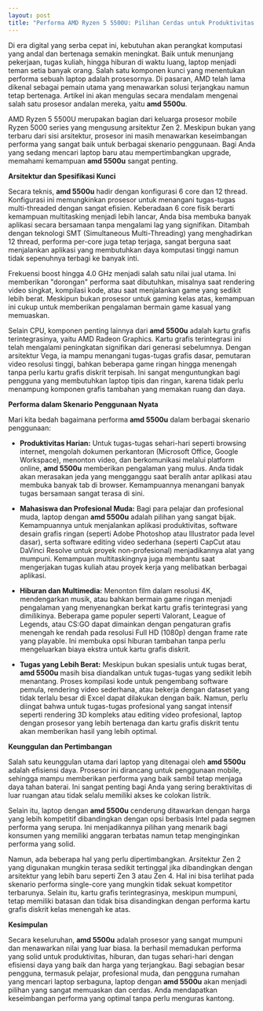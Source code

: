 ```yaml
---
layout: post
title: "Performa AMD Ryzen 5 5500U: Pilihan Cerdas untuk Produktivitas dan Hiburan"
---
```


Di era digital yang serba cepat ini, kebutuhan akan perangkat komputasi yang andal dan bertenaga semakin meningkat. Baik untuk menunjang pekerjaan, tugas kuliah, hingga hiburan di waktu luang, laptop menjadi teman setia banyak orang. Salah satu komponen kunci yang menentukan performa sebuah laptop adalah prosesornya. Di pasaran, AMD telah lama dikenal sebagai pemain utama yang menawarkan solusi terjangkau namun tetap bertenaga. Artikel ini akan mengulas secara mendalam mengenai salah satu prosesor andalan mereka, yaitu **amd 5500u**.

AMD Ryzen 5 5500U merupakan bagian dari keluarga prosesor mobile Ryzen 5000 series yang mengusung arsitektur Zen 2. Meskipun bukan yang terbaru dari sisi arsitektur, prosesor ini masih menawarkan keseimbangan performa yang sangat baik untuk berbagai skenario penggunaan. Bagi Anda yang sedang mencari laptop baru atau mempertimbangkan upgrade, memahami kemampuan **amd 5500u** sangat penting.

**Arsitektur dan Spesifikasi Kunci**

Secara teknis, **amd 5500u** hadir dengan konfigurasi 6 core dan 12 thread. Konfigurasi ini memungkinkan prosesor untuk menangani tugas-tugas multi-threaded dengan sangat efisien. Keberadaan 6 core fisik berarti kemampuan multitasking menjadi lebih lancar, Anda bisa membuka banyak aplikasi secara bersamaan tanpa mengalami lag yang signifikan. Ditambah dengan teknologi SMT (Simultaneous Multi-Threading) yang menghadirkan 12 thread, performa per-core juga tetap terjaga, sangat berguna saat menjalankan aplikasi yang membutuhkan daya komputasi tinggi namun tidak sepenuhnya terbagi ke banyak inti.

Frekuensi boost hingga 4.0 GHz menjadi salah satu nilai jual utama. Ini memberikan "dorongan" performa saat dibutuhkan, misalnya saat rendering video singkat, kompilasi kode, atau saat menjalankan game yang sedikit lebih berat. Meskipun bukan prosesor untuk gaming kelas atas, kemampuan ini cukup untuk memberikan pengalaman bermain game kasual yang memuaskan.

Selain CPU, komponen penting lainnya dari **amd 5500u** adalah kartu grafis terintegrasinya, yaitu AMD Radeon Graphics. Kartu grafis terintegrasi ini telah mengalami peningkatan signifikan dari generasi sebelumnya. Dengan arsitektur Vega, ia mampu menangani tugas-tugas grafis dasar, pemutaran video resolusi tinggi, bahkan beberapa game ringan hingga menengah tanpa perlu kartu grafis diskrit terpisah. Ini sangat menguntungkan bagi pengguna yang membutuhkan laptop tipis dan ringan, karena tidak perlu menampung komponen grafis tambahan yang memakan ruang dan daya.

**Performa dalam Skenario Penggunaan Nyata**

Mari kita bedah bagaimana performa **amd 5500u** dalam berbagai skenario penggunaan:

*   **Produktivitas Harian:** Untuk tugas-tugas sehari-hari seperti browsing internet, mengolah dokumen perkantoran (Microsoft Office, Google Workspace), menonton video, dan berkomunikasi melalui platform online, **amd 5500u** memberikan pengalaman yang mulus. Anda tidak akan merasakan jeda yang mengganggu saat beralih antar aplikasi atau membuka banyak tab di browser. Kemampuannya menangani banyak tugas bersamaan sangat terasa di sini.

*   **Mahasiswa dan Profesional Muda:** Bagi para pelajar dan profesional muda, laptop dengan **amd 5500u** adalah pilihan yang sangat bijak. Kemampuannya untuk menjalankan aplikasi produktivitas, software desain grafis ringan (seperti Adobe Photoshop atau Illustrator pada level dasar), serta software editing video sederhana (seperti CapCut atau DaVinci Resolve untuk proyek non-profesional) menjadikannya alat yang mumpuni. Kemampuan multitaskingnya juga membantu saat mengerjakan tugas kuliah atau proyek kerja yang melibatkan berbagai aplikasi.

*   **Hiburan dan Multimedia:** Menonton film dalam resolusi 4K, mendengarkan musik, atau bahkan bermain game ringan menjadi pengalaman yang menyenangkan berkat kartu grafis terintegrasi yang dimilikinya. Beberapa game populer seperti Valorant, League of Legends, atau CS:GO dapat dimainkan dengan pengaturan grafis menengah ke rendah pada resolusi Full HD (1080p) dengan frame rate yang playable. Ini membuka opsi hiburan tambahan tanpa perlu mengeluarkan biaya ekstra untuk kartu grafis diskrit.

*   **Tugas yang Lebih Berat:** Meskipun bukan spesialis untuk tugas berat, **amd 5500u** masih bisa diandalkan untuk tugas-tugas yang sedikit lebih menantang. Proses kompilasi kode untuk pengembang software pemula, rendering video sederhana, atau bekerja dengan dataset yang tidak terlalu besar di Excel dapat dilakukan dengan baik. Namun, perlu diingat bahwa untuk tugas-tugas profesional yang sangat intensif seperti rendering 3D kompleks atau editing video profesional, laptop dengan prosesor yang lebih bertenaga dan kartu grafis diskrit tentu akan memberikan hasil yang lebih optimal.

**Keunggulan dan Pertimbangan**

Salah satu keunggulan utama dari laptop yang ditenagai oleh **amd 5500u** adalah efisiensi daya. Prosesor ini dirancang untuk penggunaan mobile, sehingga mampu memberikan performa yang baik sambil tetap menjaga daya tahan baterai. Ini sangat penting bagi Anda yang sering beraktivitas di luar ruangan atau tidak selalu memiliki akses ke colokan listrik.

Selain itu, laptop dengan **amd 5500u** cenderung ditawarkan dengan harga yang lebih kompetitif dibandingkan dengan opsi berbasis Intel pada segmen performa yang serupa. Ini menjadikannya pilihan yang menarik bagi konsumen yang memiliki anggaran terbatas namun tetap menginginkan performa yang solid.

Namun, ada beberapa hal yang perlu dipertimbangkan. Arsitektur Zen 2 yang digunakan mungkin terasa sedikit tertinggal jika dibandingkan dengan arsitektur yang lebih baru seperti Zen 3 atau Zen 4. Hal ini bisa terlihat pada skenario performa single-core yang mungkin tidak sekuat kompetitor terbarunya. Selain itu, kartu grafis terintegrasinya, meskipun mumpuni, tetap memiliki batasan dan tidak bisa disandingkan dengan performa kartu grafis diskrit kelas menengah ke atas.

**Kesimpulan**

Secara keseluruhan, **amd 5500u** adalah prosesor yang sangat mumpuni dan menawarkan nilai yang luar biasa. Ia berhasil memadukan performa yang solid untuk produktivitas, hiburan, dan tugas sehari-hari dengan efisiensi daya yang baik dan harga yang terjangkau. Bagi sebagian besar pengguna, termasuk pelajar, profesional muda, dan pengguna rumahan yang mencari laptop serbaguna, laptop dengan **amd 5500u** akan menjadi pilihan yang sangat memuaskan dan cerdas. Anda mendapatkan keseimbangan performa yang optimal tanpa perlu menguras kantong.
